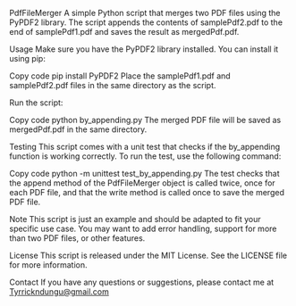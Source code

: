 PdfFileMerger
A simple Python script that merges two PDF files using the PyPDF2 library. The script appends the contents of samplePdf2.pdf to the end of samplePdf1.pdf and saves the result as mergedPdf.pdf.

Usage
Make sure you have the PyPDF2 library installed. You can install it using pip:

Copy code
pip install PyPDF2
Place the samplePdf1.pdf and samplePdf2.pdf files in the same directory as the script.

Run the script:

Copy code
python by_appending.py
The merged PDF file will be saved as mergedPdf.pdf in the same directory.

Testing
This script comes with a unit test that checks if the by_appending function is working correctly. To run the test, use the following command:

Copy code
python -m unittest test_by_appending.py
The test checks that the append method of the PdfFileMerger object is called twice, once for each PDF file, and that the write method is called once to save the merged PDF file.

Note
This script is just an example and should be adapted to fit your specific use case. You may want to add error handling, support for more than two PDF files, or other features.

License
This script is released under the MIT License. See the LICENSE file for more information.

Contact
If you have any questions or suggestions, please contact me at Tyrrickndungu@gmail.com
